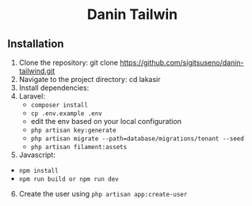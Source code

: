<div align="center">


  <h1>Danin Tailwin</h1>

</div>

## Installation
1. Clone the repository: git clone https://github.com/sigitsuseno/danin-tailwind.git
2. Navigate to the project directory: cd lakasir
3. Install dependencies:
4. Laravel:
   * `composer install`
   * `cp .env.example .env`
   * edit the env based on your local configuration
   * `php artisan key:generate`
   * `php artisan migrate --path=database/migrations/tenant --seed`
   * `php artisan filament:assets`
5. Javascript:
  * `npm install`
  * `npm run build or npm run dev`
6. Create the user using `php artisan app:create-user`
